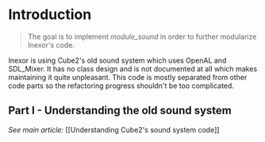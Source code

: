# Introduction

> The goal is to implement *module_sound* in order to further modularize Inexor's code.

Inexor is using Cube2's old sound system which uses OpenAL and SDL_Mixer. It has no class design and is not documented at all which makes maintaining it quite unpleasant. 
This code is mostly separated from other code parts so the refactoring progress shouldn't be too complicated.

## Part I - Understanding the old sound system
_See main article:_ [[Understanding Cube2's sound system code]]
